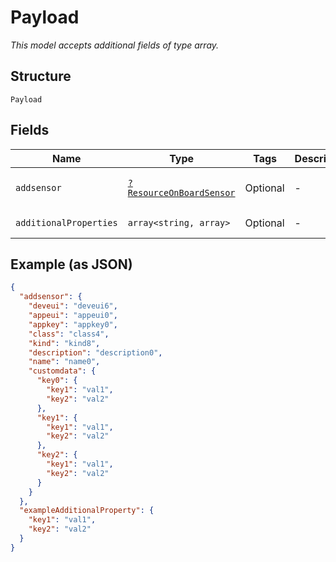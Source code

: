
# Payload

*This model accepts additional fields of type array.*

## Structure

`Payload`

## Fields

| Name | Type | Tags | Description | Getter | Setter |
|  --- | --- | --- | --- | --- | --- |
| `addsensor` | [`?ResourceOnBoardSensor`](../../doc/models/resource-on-board-sensor.md) | Optional | - | getAddsensor(): ?ResourceOnBoardSensor | setAddsensor(?ResourceOnBoardSensor addsensor): void |
| `additionalProperties` | `array<string, array>` | Optional | - | findAdditionalProperty(string key): array | additionalProperty(string key, array value): void |

## Example (as JSON)

```json
{
  "addsensor": {
    "deveui": "deveui6",
    "appeui": "appeui0",
    "appkey": "appkey0",
    "class": "class4",
    "kind": "kind8",
    "description": "description0",
    "name": "name0",
    "customdata": {
      "key0": {
        "key1": "val1",
        "key2": "val2"
      },
      "key1": {
        "key1": "val1",
        "key2": "val2"
      },
      "key2": {
        "key1": "val1",
        "key2": "val2"
      }
    }
  },
  "exampleAdditionalProperty": {
    "key1": "val1",
    "key2": "val2"
  }
}
```

